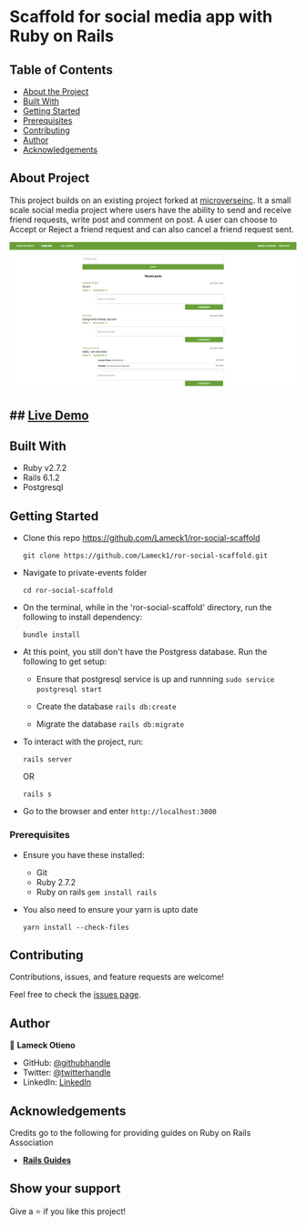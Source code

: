 # Scaffold for social media app with Ruby on Rails

## Table of Contents

* [About the Project](#about-the-project)
* [Built With](#built-with)
* [Getting Started](#getting-started)
* [Prerequisites](#prerequisites)
* [Contributing](#contributing)
* [Author](#author)
* [Acknowledgements](#acknowledgements)

## About Project

This project builds on an existing project forked at [microverseinc](https://github.com/microverseinc/ror-social-scaffold). It a small scale social media project where users have the ability to send and receive friend requests, write post and comment on post. A user can choose to Accept or Reject a friend request and can also cancel a friend request sent.

![screenshot](./timeline.PNG)

## ## [Live Demo](https://ror-social-scaffold.herokuapp.com/)

## Built With

- Ruby v2.7.2
- Rails 6.1.2
- Postgresql

## Getting Started

* Clone this repo https://github.com/Lameck1/ror-social-scaffold
    ```
    git clone https://github.com/Lameck1/ror-social-scaffold.git
    ```
* Navigate to private-events folder
    ```
    cd ror-social-scaffold
    ```
* On the terminal, while in the 'ror-social-scaffold' directory, run the following to install dependency:
    ```
    bundle install
    ```
* At this point, you still don't have the Postgress database. Run the following to get setup:

  - Ensure that postgresql service is up and runnning
        ```
        sudo service postgresql start
        ```
  - Create the database
        ```
        rails db:create
        ```

  - Migrate the database
        ```
        rails db:migrate
        ```

* To interact with the project, run:
    ```
    rails server
    ```

    OR

    ```
    rails s
    ```
* Go to the browser and enter 
    ```http://localhost:3000```


### Prerequisites

- Ensure you have these installed:
    - Git
    - Ruby 2.7.2
    - Ruby on rails ```gem install rails```

- You also need to ensure your yarn is upto date
    ```
    yarn install --check-files
    ```

## Contributing

Contributions, issues, and feature requests are welcome!

Feel free to check the [issues page](https://github.com/Lameck1/ror-social-scaffold/issues).

## Author

👤 **Lameck Otieno**
  - GitHub: [@githubhandle](https://github.com/Lameck1)
  - Twitter: [@twitterhandle](https://twitter.com/lameck721)
  - LinkedIn: [LinkedIn](https://www.linkedin.com/in/lameck-odhiambo-642b7077/)

## Acknowledgements

Credits go to the following for providing guides on Ruby on Rails Association
  - [**Rails Guides**](https://guides.rubyonrails.org/association_basics.html)

## Show your support

Give a ⭐️ if you like this project!
